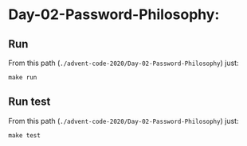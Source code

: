 # Day-02-Password-Philosophy: 

## Run

From this path (`./advent-code-2020/Day-02-Password-Philosophy`) just:

`make run`

## Run test

From this path (`./advent-code-2020/Day-02-Password-Philosophy`) just:

`make test`
